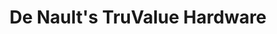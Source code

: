 ---
title: "De Nault's TruValue Hardware"
url: /mission-viejo/de-naults-truvalue-hardware/
shop: doityourself
---